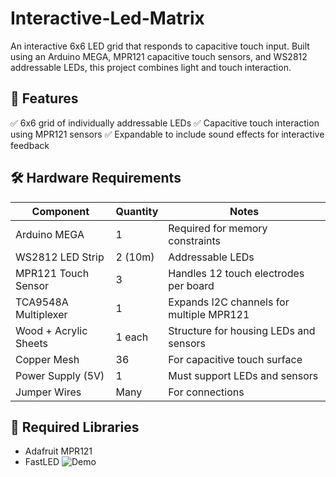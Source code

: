 # Interactive-Led-Matrix
An interactive 6x6 LED grid that responds to capacitive touch input. Built using an Arduino MEGA, MPR121 capacitive touch sensors, and WS2812 addressable LEDs, this project combines light and touch interaction.

## 📌 Features
✅ 6x6 grid of individually addressable LEDs
✅ Capacitive touch interaction using MPR121 sensors
✅ Expandable to include sound effects for interactive feedback

## 🛠 Hardware Requirements
| Component                   | Quantity | Notes                                      |
|-----------------------------|----------|--------------------------------------------|
| Arduino MEGA                | 1        | Required for memory constraints            |
| WS2812 LED Strip            | 2 (10m)  | Addressable LEDs                           |
| MPR121 Touch Sensor         | 3        | Handles 12 touch electrodes per board      |
| TCA9548A Multiplexer        | 1        | Expands I2C channels for multiple MPR121   |
| Wood + Acrylic Sheets       | 1 each   | Structure for housing LEDs and sensors     |
| Copper Mesh                 | 36       | For capacitive touch surface               |
| Power Supply (5V)           | 1        | Must support LEDs and sensors              |
| Jumper Wires                | Many     | For connections                            |

## 💾 Required Libraries
- Adafruit MPR121
- FastLED
![Demo](https://imgflip.com/gif/9impmh)
